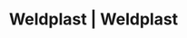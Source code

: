 ---
Filename: "eshop-products-variant728"
Link: "file:/Users/vinayakpatel/Downloads/www.weldplast.cz/eshop_products_compare/add/eshop-products-variant728"
product_name: "null"
product_id: "null"
title: "Weldplast | Weldplast"
product_desc: ""
product_specs: ""
product_downloads: ""
href: ""
p_desc_2: ""
accessories: ""
similar_products: ""
---